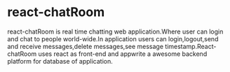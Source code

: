 # react-chatRoom
react-chatRoom is real time chatting web application.Where user can login and  chat to people world-wide.In application users can login,logout,send and receive messages,delete messages,see message timestamp.React-chatRoom uses react as front-end and appwrite a awesome backend  platform for database of application. 

